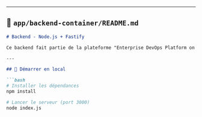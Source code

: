 
---

## 📁 `app/backend-container/README.md`

```md
# Backend - Node.js + Fastify

Ce backend fait partie de la plateforme "Enterprise DevOps Platform on AWS". Il est basé sur **Fastify** (Node.js).

---

## 🚀 Démarrer en local

```bash
# Installer les dépendances
npm install

# Lancer le serveur (port 3000)
node index.js

